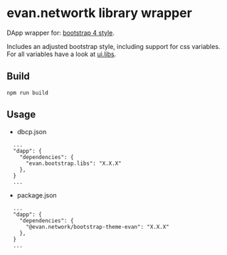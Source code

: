 # evan.networtk library wrapper

DApp wrapper for: [bootstrap 4 style](https://getbootstrap.com/).

Includes an adjusted bootstrap style, including support for css variables. For all variables have a look at [ui.libs](https://github.com/evannetwork/ui-dapps/blob/master/core/ui.libs/src/style/definitions/evan.theme.scss).

## Build
```
npm run build
```


## Usage
- dbcp.json
```
  ...
  "dapp": {
    "dependencies": {
      "evan.bootstrap.libs": "X.X.X"
    },
  }
  ...
```

- package.json
```
  ...
  "dapp": {
    "dependencies": {
      "@evan.network/bootstrap-theme-evan": "X.X.X"
    },
  }
  ...
```
